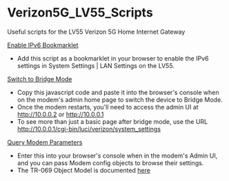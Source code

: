 # Verizon5G_LV55_Scripts
Useful scripts for the LV55 Verizon 5G Home Internet Gateway

[Enable IPv6 Bookmarklet](/enable_ipv6_bookmarklet.js)
- Add this script as a bookmarklet in your browser to enable the IPv6 settings in System Settings | LAN Settings on the LV55.

[Switch to Bridge Mode](/switch_to_bridge_mode.js) 
- Copy this javascript code and paste it into the browser's console when on the modem's admin home page to switch the device to Bridge Mode.
- Once the modem restarts, you'll need to access the admin UI at http://10.0.0.2 or http://10.0.0.1
- To see more than just a basic page after bridge mode, use the URL http://10.0.0.1/cgi-bin/luci/verizon/system_settings

[Query Modem Parameters](/query_modem_params.js)
- Enter this into your browser's console when in the modem's Admin UI, and you can pass Modem config objects to browse their settings.
- The TR-069 Object Model is documented [here](https://cwmp-data-models.broadband-forum.org/tr-181-2-14-1-cwmp.html)
